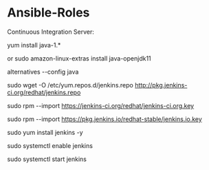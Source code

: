 # Ansible-Roles

Continuous Integration Server:

yum install java-1.*

or
sudo amazon-linux-extras install java-openjdk11

alternatives --config java


sudo wget -O /etc/yum.repos.d/jenkins.repo http://pkg.jenkins-ci.org/redhat/jenkins.repo

sudo rpm --import https://jenkins-ci.org/redhat/jenkins-ci.org.key

sudo rpm --import https://pkg.jenkins.io/redhat-stable/jenkins.io.key

sudo yum install jenkins -y

sudo systemctl enable jenkins

sudo systemctl start jenkins
